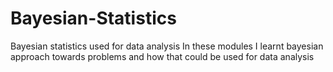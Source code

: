 # Bayesian-Statistics
Bayesian statistics used for data analysis 
In these modules I learnt bayesian approach towards problems and how that could be used for data analysis 
